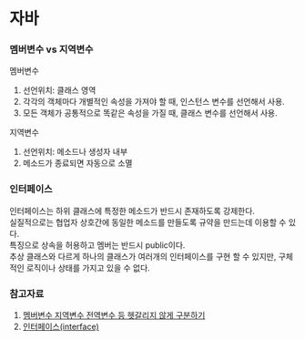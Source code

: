 # 자바  
  
### 멤버변수 vs 지역변수  
멤버변수  
1. 선언위치: 클래스 영역  
2. 각각의 객체마다 개별적인 속성을 가져야 할 때, 인스턴스 변수를 선언해서 사용.  
3. 모든 객체가 공통적으로 똑같은 속성을 가질 때, 클래스 변수를 선언해서 사용.  
  
지역변수  
1. 선언위치: 메소드나 생성자 내부  
2. 메소드가 종료되면 자동으로 소멸  
  
### 인터페이스  
인터페이스는 하위 클래스에 특정한 메소드가 반드시 존재하도록 강제한다.  
실질적으로는 협업자 상호간에 동일한 메소드를 만들도록 규약을 만드는데 이용할 수 있다.  
특징으로 상속을 허용하고 멤버는 반드시 public이다.  
추상 클래스와 다르게 하나의 클래스가 여러개의 인터페이스를 구현 할 수 있지만, 구체적인 로직이나 상태를 가지고 있을 수 없다.  

  
### 참고자료  
1. [멤버변수 지역변수 전역변수 등 헷갈리지 않게 구분하기](https://easywebs.tistory.com/29)  
2. [인터페이스(interface)](https://opentutorials.org/module/2495/14142)  
